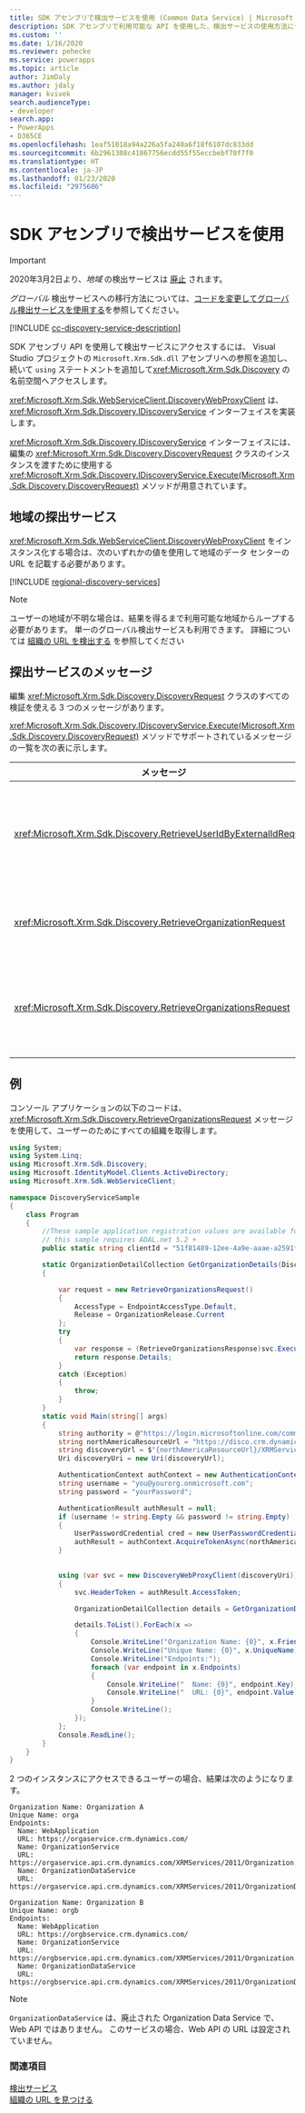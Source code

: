 ```yaml
---
title: SDK アセンブリで検出サービスを使用 (Common Data Service) | Microsoft Docs
description: SDK アセンブリで利用可能な API を使用した、検出サービスの使用方法について説明します。
ms.custom: ''
ms.date: 1/16/2020
ms.reviewer: pehecke
ms.service: powerapps
ms.topic: article
author: JimDaly
ms.author: jdaly
manager: kvivek
search.audienceType:
- developer
search.app:
- PowerApps
- D365CE
ms.openlocfilehash: 1eaf51018a94a226a5fa240a6f18f6107dc833dd
ms.sourcegitcommit: 6b2961308c41867756ecdd55f55eccbebf70f7f0
ms.translationtype: HT
ms.contentlocale: ja-JP
ms.lasthandoff: 01/23/2020
ms.locfileid: "2975686"
---
```

# <a name="use-the-discovery-service-with-the-sdk-assemblies"></a>SDK アセンブリで検出サービスを使用

> [!IMPORTANT]
> 2020年3月2日より、*地域* の検出サービスは [廃止](/power-platform/important-changes-coming#regional-discovery-service-is-deprecated) されます。
> 
> *グローバル* 検出サービスへの移行方法については、[コードを変更してグローバル検出サービスを使用する](../webapi/discovery-orgsdk-to-webapi.md)を参照してください。

[!INCLUDE [cc-discovery-service-description](../includes/cc-discovery-service-description.md)]

SDK アセンブリ API を使用して検出サービスにアクセスするには、 Visual Studio プロジェクトの `Microsoft.Xrm.Sdk.dll` アセンブリへの参照を追加し、続いて `using` ステートメントを追加して<xref:Microsoft.Xrm.Sdk.Discovery> の名前空間へアクセスします。

<xref:Microsoft.Xrm.Sdk.WebServiceClient.DiscoveryWebProxyClient> は、<xref:Microsoft.Xrm.Sdk.Discovery.IDiscoveryService> インターフェイスを実装します。

<xref:Microsoft.Xrm.Sdk.Discovery.IDiscoveryService> インターフェイスには、編集の <xref:Microsoft.Xrm.Sdk.Discovery.DiscoveryRequest> クラスのインスタンスを渡すために使用する <xref:Microsoft.Xrm.Sdk.Discovery.IDiscoveryService.Execute(Microsoft.Xrm.Sdk.Discovery.DiscoveryRequest)> メソッドが用意されています。

## <a name="regional-discovery-services"></a>地域の探出サービス

<xref:Microsoft.Xrm.Sdk.WebServiceClient.DiscoveryWebProxyClient> をインスタンス化する場合は、次のいずれかの値を使用して地域のデータ センターの URL を記載する必要があります。

[!INCLUDE [regional-discovery-services](../../../includes/regional-discovery-services.md)]

> [!NOTE]
> ユーザーの地域が不明な場合は、結果を得るまで利用可能な地域からループする必要があります。 単一のグローバル検出サービスも利用できます。 詳細については [組織の URL を検出する](../webapi/discover-url-organization-web-api.md) を参照してください

## <a name="discovery-service-messages"></a>探出サービスのメッセージ

編集 <xref:Microsoft.Xrm.Sdk.Discovery.DiscoveryRequest> クラスのすべての検証を使える 3 つのメッセージがあります。

 <xref:Microsoft.Xrm.Sdk.Discovery.IDiscoveryService.Execute(Microsoft.Xrm.Sdk.Discovery.DiscoveryRequest)> メソッドでサポートされているメッセージの一覧を次の表に示します。  
  
|メッセージ|説明|  
|-------------|-----------------|  
|<xref:Microsoft.Xrm.Sdk.Discovery.RetrieveUserIdByExternalIdRequest>|Common Data Service にログオンしたユーザーの ID を取得する|  
|<xref:Microsoft.Xrm.Sdk.Discovery.RetrieveOrganizationRequest>|単一組織に関する情報を取得します。|  
|<xref:Microsoft.Xrm.Sdk.Discovery.RetrieveOrganizationsRequest>|ユーザーが属するすべての組織に関する情報を取得します。|  

## <a name="example"></a>例

コンソール アプリケーションの以下のコードは、<xref:Microsoft.Xrm.Sdk.Discovery.RetrieveOrganizationsRequest> メッセージを使用して、ユーザーのためにすべての組織を取得します。

```csharp
using System;
using System.Linq;
using Microsoft.Xrm.Sdk.Discovery;
using Microsoft.IdentityModel.Clients.ActiveDirectory;
using Microsoft.Xrm.Sdk.WebServiceClient;

namespace DiscoveryServiceSample
{
    class Program
    {
        //These sample application registration values are available for all online instances.
        // this sample requires ADAL.net 5.2 + 
        public static string clientId = "51f81489-12ee-4a9e-aaae-a2591f45987d";

        static OrganizationDetailCollection GetOrganizationDetails(DiscoveryWebProxyClient svc)
        {

            var request = new RetrieveOrganizationsRequest()
            {
                AccessType = EndpointAccessType.Default,
                Release = OrganizationRelease.Current
            };
            try
            {
                var response = (RetrieveOrganizationsResponse)svc.Execute(request);
                return response.Details;
            }
            catch (Exception)
            {
                throw;
            }
        }
        static void Main(string[] args)
        {
            string authority = @"https://login.microsoftonline.com/common";
            string northAmericaResourceUrl = "https://disco.crm.dynamics.com";
            string discoveryUrl = $"{northAmericaResourceUrl}/XRMServices/2011/Discovery.svc/web";
            Uri discoveryUri = new Uri(discoveryUrl);

            AuthenticationContext authContext = new AuthenticationContext(authority, false);
            string username = "you@yourorg.onmicrosoft.com";
            string password = "yourPassword"; 

            AuthenticationResult authResult = null;
            if (username != string.Empty && password != string.Empty)
            {
                UserPasswordCredential cred = new UserPasswordCredential(username, password);
                authResult = authContext.AcquireTokenAsync(northAmericaResourceUrl, clientId, cred).Result;
            }

           
            using (var svc = new DiscoveryWebProxyClient(discoveryUri))
            {
                svc.HeaderToken = authResult.AccessToken;

                OrganizationDetailCollection details = GetOrganizationDetails(svc);

                details.ToList().ForEach(x =>
                {
                    Console.WriteLine("Organization Name: {0}", x.FriendlyName);
                    Console.WriteLine("Unique Name: {0}", x.UniqueName);
                    Console.WriteLine("Endpoints:");
                    foreach (var endpoint in x.Endpoints)
                    {
                        Console.WriteLine("  Name: {0}", endpoint.Key);
                        Console.WriteLine("  URL: {0}", endpoint.Value);
                    }
                    Console.WriteLine();
                });
            };
            Console.ReadLine();
        }
    }
}

```

2 つのインスタンスにアクセスできるユーザーの場合、結果は次のようになります。

```
Organization Name: Organization A
Unique Name: orga
Endpoints:
  Name: WebApplication
  URL: https://orgaservice.crm.dynamics.com/
  Name: OrganizationService
  URL: https://orgaservice.api.crm.dynamics.com/XRMServices/2011/Organization.svc
  Name: OrganizationDataService
  URL: https://orgaservice.api.crm.dynamics.com/XRMServices/2011/OrganizationData.svc

Organization Name: Organization B
Unique Name: orgb
Endpoints:
  Name: WebApplication
  URL: https://orgbservice.crm.dynamics.com/
  Name: OrganizationService
  URL: https://orgbservice.api.crm.dynamics.com/XRMServices/2011/Organization.svc
  Name: OrganizationDataService
  URL: https://orgbservice.api.crm.dynamics.com/XRMServices/2011/OrganizationData.svc
```

> [!NOTE]
> `OrganizationDataService` は、廃止された Organization Data Service で、Web API ではありません。 このサービスの場合、Web API の URL は設定されていません。


### <a name="see-also"></a>関連項目

[検出サービス](../discovery-service.md)<br />
[組織の URL を見つける](../webapi/discover-url-organization-web-api.md)
